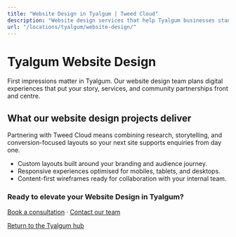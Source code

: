 ```yaml
---
title: "Website Design in Tyalgum | Tweed Cloud"
description: "Website design services that help Tyalgum businesses stand out online."
url: "/locations/tyalgum/website-design/"
---
```


# Tyalgum Website Design

First impressions matter in Tyalgum. Our website design team plans digital experiences that put your story, services, and community partnerships front and centre.

## What our website design projects deliver

Partnering with Tweed Cloud means combining research, storytelling, and conversion-focused layouts so your next site supports enquiries from day one.

- Custom layouts built around your branding and audience journey.
- Responsive experiences optimised for mobiles, tablets, and desktops.
- Content-first wireframes ready for collaboration with your internal team.

### Ready to elevate your Website Design in Tyalgum?

[Book a consultation](/consultation/) · [Contact our team](/contact/)

[Return to the Tyalgum hub](/locations/tyalgum/)
